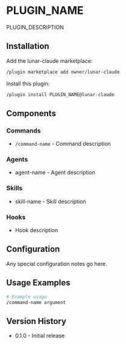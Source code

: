 # PLUGIN_NAME

PLUGIN_DESCRIPTION

## Installation

Add the lunar-claude marketplace:

```bash
/plugin marketplace add owner/lunar-claude
```

Install this plugin:

```bash
/plugin install PLUGIN_NAME@lunar-claude
```

## Components

### Commands

- `/command-name` - Command description

### Agents

- agent-name - Agent description

### Skills

- skill-name - Skill description

### Hooks

- Hook description

## Configuration

Any special configuration notes go here.

## Usage Examples

```bash
# Example usage
/command-name argument
```

## Version History

- 0.1.0 - Initial release
